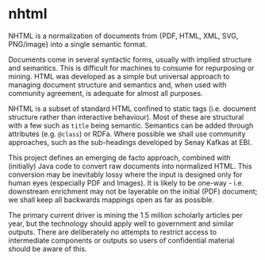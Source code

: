 nhtml
=====

NHTML is a normalization of documents from {PDF, HTML, XML, SVG, PNG/image} into a single semantic format.

Documents come in several syntactic forms, usually with implied structure and semantics. This is difficult for machines to 
consume for repurposing or mining. HTML was developed as a simple but universal approach to managing document structure and semantics
and, when used with community agreement, is adequate for almost all purposes.

NHTML is a subset of standard HTML confined to static tags (i.e. document structure rather than interactive behaviour). Most of these 
are structural with a few such as ```title``` being semantic. Semantics can be added through attributes (e.g. ```@class```) 
or RDFa. Where possible we shall use community approaches, such as the sub-headings developed by Senay Kafkas at EBI.

This project defines an emerging de facto approach, combined with (initially) Java code to convert raw documents into normalized HTML.
This conversion may be inevitably lossy where the input is designed only for human eyes (especially PDF and Images). It is likely to be
one-way - i.e. downstream enrichment may not be layerable on the initial (PDF) document; we shall keep all backwards mappings open 
as far as possible.

The primary current driver is mining the 1.5 million scholarly articles per year, but the technology should apply well to government
and similar outputs. There are deliberately no attempts to restrict access to intermediate components or outputs so users of confidential material should be
aware of this.

